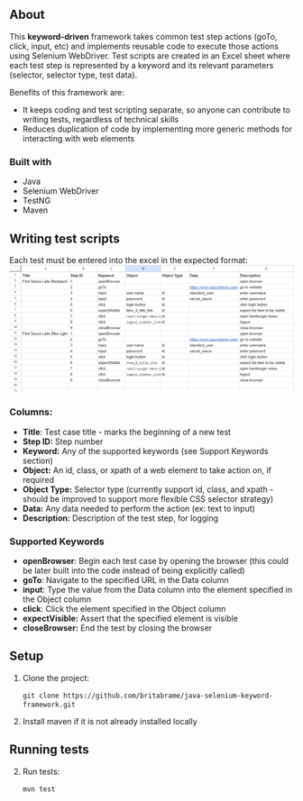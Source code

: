## About
This **keyword-driven** framework takes common test step actions (goTo, click, input, etc) and implements reusable code to execute those actions using Selenium WebDriver. Test scripts are created in an Excel sheet where each test step is represented by a keyword and its relevant parameters (selector, selector type, test data). 

Benefits of this framework are:
* It keeps coding and test scripting separate, so anyone can contribute to writing tests, regardless of technical skills
* Reduces duplication of code by implementing more generic methods for interacting with web elements

### Built with
* Java
* Selenium WebDriver
* TestNG
* Maven

## Writing test scripts
Each test must be entered into the excel in the expected format:
![Screenshot](https://github.com/britabrame/java-selenium-keyword-framework/blob/master/testScriptImage.png?raw=true)
 
### Columns:
* **Title**: Test case title - marks the beginning of a new test
* **Step ID:** Step number
* **Keyword:** Any of the supported keywords (see Support Keywords section)
* **Object:** An id, class, or xpath of a web element to take action on, if required
* **Object Type:** Selector type (currently support id, class, and xpath - should be improved to support more flexible CSS selector strategy)
* **Data:** Any data needed to perform the action (ex: text to input)
* **Description:** Description of the test step, for logging

### Supported Keywords
* **openBrowser**: Begin each test case by opening the browser (this could be later built into the code instead of being explicitly called)
* **goTo**: Navigate to the specified URL in the Data column
* **input**: Type the value from the Data column into the element specified in the Object column
* **click**: Click the element specified in the Object column
* **expectVisible:** Assert that the specified element is visible
* **closeBrowser:** End the test by closing the browser

## Setup
1. Clone the project:
	```
	git clone https://github.com/britabrame/java-selenium-keyword-framework.git
	```
1. Install maven if it is not already installed locally

## Running tests
2. Run tests:
	```
	mvn test
	```

